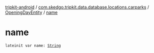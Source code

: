 [tripkit-android](../../index.md) / [com.skedgo.tripkit.data.database.locations.carparks](../index.md) / [OpeningDayEntity](index.md) / [name](./name.md)

# name

`lateinit var name: `[`String`](https://kotlinlang.org/api/latest/jvm/stdlib/kotlin/-string/index.html)